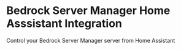 # Bedrock Server Manager Home Asssistant Integration

Control your Bedrock Server Manager server from Home Assistant
